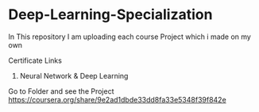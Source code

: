 # Deep-Learning-Specialization
In This repository I am uploading each course Project which i made on my own

Certificate Links
1. Neural Network & Deep Learning
  
  Go to Folder and see the Project
  https://coursera.org/share/9e2ad1dbde33dd8fa33e5348f39f842e
